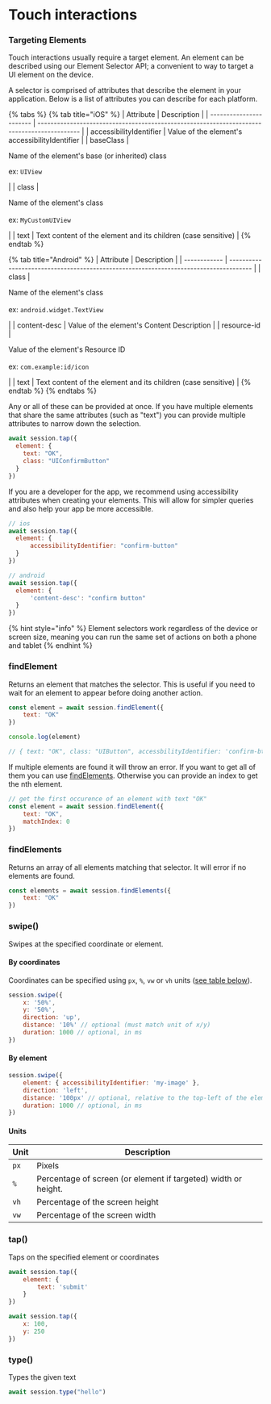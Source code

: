 # Touch interactions

### Targeting Elements

Touch interactions usually require a target element. An element can be described using our Element Selector API; a convenient to way to target a UI element on the device.

A selector is comprised of attributes that describe the element in your application. Below is a list of attributes you can describe for each platform.

{% tabs %}
{% tab title="iOS" %}
| Attribute               | Description                                                                                 |
| ----------------------- | ------------------------------------------------------------------------------------------- |
| accessibilityIdentifier | Value of the element's accessibilityIdentifier                                              |
| baseClass               | <p>Name of the element's base (or inherited) class</p><p></p><p>ex: <code>UIView</code></p> |
| class                   | <p>Name of the element's class<br><br>ex: <code>MyCustomUIView</code></p>                   |
| text                    | Text content of the element and its children (case sensitive)                               |
{% endtab %}

{% tab title="Android" %}
| Attribute    | Description                                                                           |
| ------------ | ------------------------------------------------------------------------------------- |
| class        | <p>Name of the element's class<br><br>ex: <code>android.widget.TextView</code></p>    |
| content-desc | Value of the element's Content Description                                            |
| resource-id  | <p>Value of the element's Resource ID<br><br>ex: <code>com.example:id/icon</code></p> |
| text         | Text content of the element and its children (case sensitive)                         |
{% endtab %}
{% endtabs %}

Any or all of these can be provided at once. If you have multiple elements that share the same attributes (such as "text") you can provide multiple attributes to narrow down the selection.&#x20;

```javascript
await session.tap({
  element: {
    text: "OK",
    class: "UIConfirmButton"
  }  
})
```

If you are a developer for the app, we recommend using accessibility attributes when creating your elements. This will allow for simpler queries and also help your app be more accessible.

```javascript
// ios
await session.tap({
  element: {
      accessibilityIdentifier: "confirm-button"
  }
})

// android
await session.tap({
  element: {
      'content-desc': "confirm button"
  }
})
```

{% hint style="info" %}
Element selectors work regardless of the device or screen size, meaning you can run the same set of actions on both a phone and tablet
{% endhint %}

### findElement

Returns an element that matches the selector. This is useful if you need to wait for an element to appear before doing another action.

```javascript
const element = await session.findElement({
    text: "OK"
})

console.log(element)

// { text: "OK", class: "UIButton", accessbilityIdentifier: 'confirm-btn' }
```

If multiple elements are found it will throw an error. If you want to get all of them you can use [findElements](touch-interactions.md#findelements). Otherwise you can provide an index to get the nth element.

```javascript
// get the first occurence of an element with text "OK"
const element = await session.findElement({
    text: "OK",
    matchIndex: 0
})
```

### findElements

Returns an array of all elements matching that selector. It will error if no elements are found.

```javascript
const elements = await session.findElements({
    text: "OK"
})
```

### swipe()

Swipes at the specified coordinate or element.&#x20;

#### By coordinates

Coordinates can be specified using `px`, `%`, `vw` or `vh` units ([see table below](touch-interactions.md#units)).

```javascript
session.swipe({
    x: '50%',
    y: '50%',
    direction: 'up',
    distance: '10%' // optional (must match unit of x/y)
    duration: 1000 // optional, in ms
})
```

#### By element

```javascript
session.swipe({
    element: { accessibilityIdentifier: 'my-image' },
    direction: 'left',
    distance: '100px' // optional, relative to the top-left of the element
    duration: 1000 // optional, in ms
})
```

#### Units

| Unit | Description                                                    |
| ---- | -------------------------------------------------------------- |
| `px` | Pixels                                                         |
| `%`  | Percentage of screen (or element if targeted) width or height. |
| `vh` | Percentage of the screen height                                |
| `vw` | Percentage of the screen width                                 |

### tap()

Taps on the specified element or coordinates

```javascript
await session.tap({ 
    element: { 
        text: 'submit' 
    }
})
```

```javascript
await session.tap({
    x: 100,
    y: 250
})
```

### type()

Types the given text

```javascript
await session.type("hello")
```

